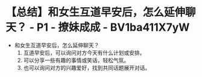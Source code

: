 # 【总结】和女生互道早安后，怎么延伸聊天？ - P1 - 撩妹成成 - BV1ba411X7yW

-   和女生互道早安后，怎么延伸聊天？
    1.  互道早安后，可以询问对方今天有什么计划或安排。
    2.  可以分享一些有趣的事情或笑话，轻松气氛。
    3.  也可以询问对方的兴趣爱好，找到共同话题展开对话。